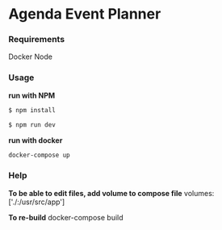 # Agenda Event Planner

### Requirements
Docker
Node

### Usage

**run with NPM**

```sh
$ npm install
```

```sh
$ npm run dev

```

**run with docker**

```sh
docker-compose up
```


### Help
**To be able to edit files, add volume to compose file**
volumes: ['./:/usr/src/app']

**To re-build**
docker-compose build

